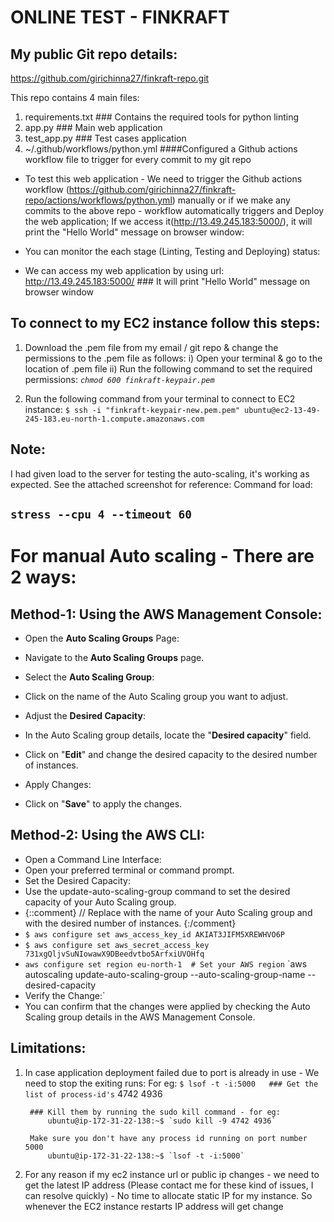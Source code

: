 # ONLINE TEST - FINKRAFT

## My public Git repo details:
https://github.com/girichinna27/finkraft-repo.git

This repo contains 4 main files:
1. requirements.txt  ### Contains the required tools for python linting
2. app.py 		### Main web application
3. test_app.py  ### Test cases application
4. ~/.github/workflows/python.yml   ####Configured a Github actions workflow file to trigger for every commit to my git repo

- To test this web application - We need to trigger the Github actions workflow (https://github.com/girichinna27/finkraft-repo/actions/workflows/python.yml) manually or if we make any commits to the above repo - workflow automatically triggers and Deploy the web application; If we access it(http://13.49.245.183:5000/), it will print the "Hello World" message on browser window:

- You can monitor the each stage (Linting, Testing and Deploying) status:

- We can access my web application by using url: http://13.49.245.183:5000/    ### It will print "Hello World" message on browser window



## To connect to my EC2 instance follow this steps:
1. Download the .pem file from my email / git repo & change the permissions to the .pem file as follows:
	i) Open your terminal & go to the location of .pem file
	ii) Run the following command to set the required permissions:
	*`chmod 600 finkraft-keypair.pem`* 

3. Run the following command from your terminal to connect to EC2 instance:
   `$ ssh -i "finkraft-keypair-new.pem.pem" ubuntu@ec2-13-49-245-183.eu-north-1.compute.amazonaws.com`


## Note: 
I had given load to the server for testing the auto-scaling, it's working as expected. See the attached screenshot for reference:
Command for load:
## `stress --cpu 4 --timeout 60`


# For manual Auto scaling - There are 2 ways:
## Method-1: Using the AWS Management Console:
- Open the **Auto Scaling Groups** Page:
- Navigate to the **Auto Scaling Groups** page.
- Select the **Auto Scaling Group**:
- Click on the name of the Auto Scaling group you want to adjust.
- Adjust the **Desired Capacity**:

- In the Auto Scaling group details, locate the "**Desired capacity**" field.
- Click on "**Edit**" and change the desired capacity to the desired number of instances.
- Apply Changes:
- Click on "**Save**" to apply the changes.

## Method-2: Using the AWS CLI:
- Open a Command Line Interface:
- Open your preferred terminal or command prompt.
- Set the Desired Capacity:
- Use the update-auto-scaling-group command to set the desired capacity of your Auto Scaling group.
- {::comment}
// Replace <AutoScalingGroupName> with the name of your Auto Scaling group and <DesiredCapacity> with the desired number of instances.
{:/comment}
- `$ aws configure set aws_access_key_id AKIAT3JIFM5XREWHVO6P`
- `$ aws configure set aws_secret_access_key 731xgQljvSuNIowawX9DBeedvtbo5ArfxiUVOHfq`
- `aws configure set region eu-north-1  # Set your AWS region`
	`aws autoscaling update-auto-scaling-group --auto-scaling-group-name <AutoScalingGroupName> --desired-capacity <DesiredCapacity> 
- Verify the Change:`
- You can confirm that the changes were applied by checking the Auto Scaling group details in the AWS Management Console.


## Limitations:
1. In case application deployment failed due to port is already in use - We need to stop the exiting runs:
	For eg: 
		`$ lsof -t -i:5000   ### Get the list of process-id's`
		4742
		4936

		### Kill them by running the sudo kill command - for eg:
			ubuntu@ip-172-31-22-138:~$ `sudo kill -9 4742 4936`
			
		Make sure you don't have any process id running on port number 5000
			ubuntu@ip-172-31-22-138:~$ `lsof -t -i:5000`

2. For any reason if my ec2 instance url or public ip changes - we need to get the latest IP address (Please contact me for these kind of issues, I can resolve quickly) - No time to allocate static IP for my instance. So whenever the EC2 instance restarts IP address will get change


